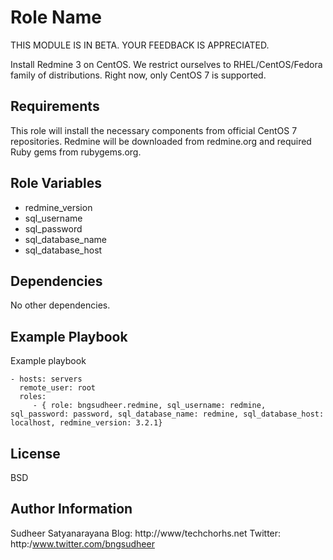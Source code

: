 Role Name
=========

THIS MODULE IS IN BETA. YOUR FEEDBACK IS APPRECIATED.

Install Redmine 3 on CentOS. We restrict ourselves to RHEL/CentOS/Fedora family of distributions. 
Right now, only CentOS 7 is supported.

Requirements
------------

This role will install the necessary components from official CentOS 7
repositories. Redmine will be downloaded from redmine.org and required Ruby
gems from rubygems.org.


Role Variables
--------------

* redmine_version
* sql_username
* sql_password
* sql_database_name
* sql_database_host


Dependencies
------------

No other dependencies.


Example Playbook
----------------

Example playbook

    - hosts: servers
      remote_user: root
      roles:
         - { role: bngsudheer.redmine, sql_username: redmine, sql_password: password, sql_database_name: redmine, sql_database_host: localhost, redmine_version: 3.2.1}

License
-------

BSD

Author Information
------------------

Sudheer Satyanarayana
Blog: http://www/techchorhs.net
Twitter: http:/www.twitter.com/bngsudheer
